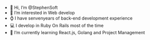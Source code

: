- 👋 Hi, I’m @StephenSoft
- 👀 I’m interested in Web develop
- ⌚️ I have senvenyears of back-end development experience
- 💻 I develop in Ruby On Rails most of the time
- 🌱 I’m currently learning React.js, Golang and Project Management
